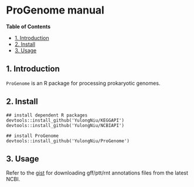  # ProGenome manual #

<!-- content start -->

**Table of Contents**

- [1. Introduction](#1-introduction)
- [2. Install](#2-install)
- [3. Usage](#3-usage)

<!-- content end -->

## 1. Introduction ##

`ProGenome` is an R package for processing prokaryotic genomes.

## 2. Install ##

```
## install dependent R packages
devtools::install_github('YulongNiu/KEGGAPI')
devtools::install_github('YulongNiu/NCBIAPI')

## install ProGenome
devtools::install_github('YulongNiu/ProGenome')
```

## 3. Usage ##

Refer to the [gist](https://gist.github.com/YulongNiu/3e51804cb170b603b9633bd1fc0c611c) for downloading gff/ptt/rnt annotations files from the latest NCBI.

